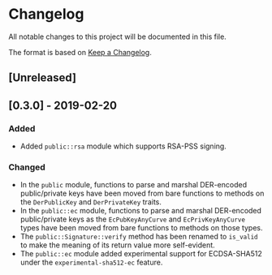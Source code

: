 <!-- Copyright 2018 Google LLC

Use of this source code is governed by an MIT-style
license that can be found in the LICENSE file or at
https://opensource.org/licenses/MIT. -->

# Changelog

All notable changes to this project will be documented in this file.

The format is based on [Keep a Changelog](http://keepachangelog.com/en/1.0.0/).

## [Unreleased]

## [0.3.0] - 2019-02-20

### Added
- Added `public::rsa` module which supports RSA-PSS signing.

### Changed
- In the `public` module, functions to parse and marshal DER-encoded
  public/private keys have been moved from bare functions to methods on the
  `DerPublicKey` and `DerPrivateKey` traits.
- In the `public::ec` module, functions to parse and marshal DER-encoded
  public/private keys as the `EcPubKeyAnyCurve` and `EcPrivKeyAnyCurve` types
  have been moved from bare functions to methods on those types.
- The `public::Signature::verify` method has been renamed to `is_valid` to make
  the meaning of its return value more self-evident.
- The `public::ec` module added experimental support for ECDSA-SHA512 under the
  `experimental-sha512-ec` feature.
